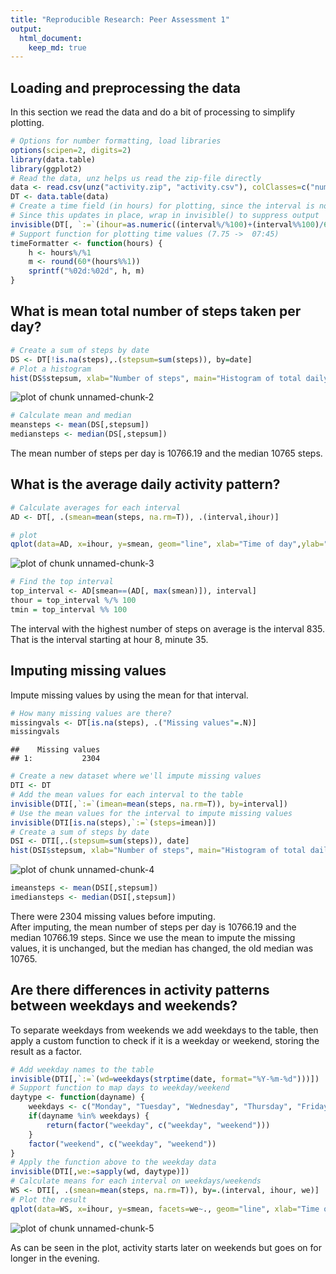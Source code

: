 ```yaml
---
title: "Reproducible Research: Peer Assessment 1"
output: 
  html_document:
    keep_md: true
---
```



## Loading and preprocessing the data

In this section we read the data and do a bit of processing to simplify plotting.


```r
# Options for number formatting, load libraries
options(scipen=2, digits=2)
library(data.table)
library(ggplot2)
# Read the data, unz helps us read the zip-file directly
data <- read.csv(unz("activity.zip", "activity.csv"), colClasses=c("numeric", "Date", "integer"))
DT <- data.table(data)
# Create a time field (in hours) for plotting, since the interval is not suitable for this
# Since this updates in place, wrap in invisible() to suppress output
invisible(DT[, `:=`(ihour=as.numeric((interval%/%100)+(interval%%100)/60.0))])
# Support function for plotting time values (7.75 ->  07:45)
timeFormatter <- function(hours) {
    h <- hours%/%1
    m <- round(60*(hours%%1))
    sprintf("%02d:%02d", h, m)
}
```

## What is mean total number of steps taken per day?

```r
# Create a sum of steps by date
DS <- DT[!is.na(steps),.(stepsum=sum(steps)), by=date]
# Plot a histogram
hist(DS$stepsum, xlab="Number of steps", main="Histogram of total daily steps")
```

![plot of chunk unnamed-chunk-2](figure/unnamed-chunk-2-1.png) 

```r
# Calculate mean and median
meansteps <- mean(DS[,stepsum])
mediansteps <- median(DS[,stepsum])
```

The mean number of steps per day is 10766.19 and the median 10765 steps.


## What is the average daily activity pattern?

```r
# Calculate averages for each interval
AD <- DT[, .(smean=mean(steps, na.rm=T)), .(interval,ihour)]

# plot
qplot(data=AD, x=ihour, y=smean, geom="line", xlab="Time of day",ylab="Mean number of steps") + scale_x_continuous(breaks=c(0,6,12,18,24), label=timeFormatter) + ggtitle("Average daily activity pattern")
```

![plot of chunk unnamed-chunk-3](figure/unnamed-chunk-3-1.png) 

```r
# Find the top interval
top_interval <- AD[smean==(AD[, max(smean)]), interval]
thour = top_interval %/% 100
tmin = top_interval %% 100
```

The interval with the highest number of steps on average is the interval 835. That is the interval starting at hour 8, minute 35.


## Imputing missing values

Impute missing values by using the mean for that interval.


```r
# How many missing values are there?
missingvals <- DT[is.na(steps), .("Missing values"=.N)]
missingvals
```

```
##    Missing values
## 1:           2304
```

```r
# Create a new dataset where we'll impute missing values
DTI <- DT
# Add the mean values for each interval to the table
invisible(DTI[,`:=`(imean=mean(steps, na.rm=T)), by=interval])
# Use the mean values for the interval to impute missing values
invisible(DTI[is.na(steps),`:=`(steps=imean)])
# Create a sum of steps by date
DSI <- DTI[,.(stepsum=sum(steps)), date]
hist(DSI$stepsum, xlab="Number of steps", main="Histogram of total daily steps")
```

![plot of chunk unnamed-chunk-4](figure/unnamed-chunk-4-1.png) 

```r
imeansteps <- mean(DSI[,stepsum])
imediansteps <- median(DSI[,stepsum])
```
There were 2304 missing values before imputing.  
After imputing, the mean number of steps per day is 10766.19 and the median 10766.19 steps. Since we use the mean to impute the missing values, it is unchanged, but the median has changed, the old median was 10765.


## Are there differences in activity patterns between weekdays and weekends?

To separate weekdays from weekends we add weekdays to the table, then apply a custom function to check if it is a weekday or weekend, storing the result as a factor.


```r
# Add weekday names to the table
invisible(DTI[,`:=`(wd=weekdays(strptime(date, format="%Y-%m-%d")))])
# Support function to map days to weekday/weekend
daytype <- function(dayname) {
    weekdays <- c("Monday", "Tuesday", "Wednesday", "Thursday", "Friday")
    if(dayname %in% weekdays) {
        return(factor("weekday", c("weekday", "weekend")))
    }
    factor("weekend", c("weekday", "weekend"))
}
# Apply the function above to the weekday data
invisible(DTI[,we:=sapply(wd, daytype)])
# Calculate means for each interval on weekdays/weekends
WS <- DTI[, .(smean=mean(steps, na.rm=T)), by=.(interval, ihour, we)]
# Plot the result
qplot(data=WS, x=ihour, y=smean, facets=we~., geom="line", xlab="Time of day",ylab="Mean number of steps") + scale_x_continuous(breaks=c(0,6,12,18,24), label=timeFormatter) + ggtitle("Activity patterns weekday/weekend")
```

![plot of chunk unnamed-chunk-5](figure/unnamed-chunk-5-1.png) 

As can be seen in the plot, activity starts later on weekends but goes on for longer in the evening.
